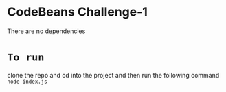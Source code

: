 # CodeBeans Challenge-1

There are no dependencies

# `To run`
clone the repo and cd into the project 
and then run the following command 
` node index.js `
